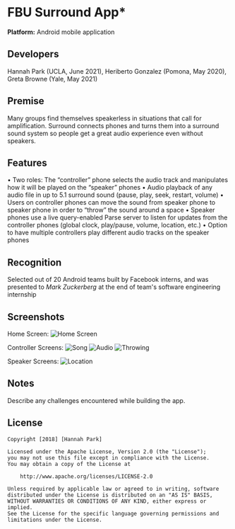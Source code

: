 # FBU Surround App*

**Platform:** Android mobile application

## Developers
Hannah Park (UCLA, June 2021), Heriberto Gonzalez (Pomona, May 2020), Greta Browne (Yale, May 2021)

## Premise
Many groups find themselves speakerless in situations that call for amplification. Surround connects phones and turns them into a surround sound system so people get a great audio experience even without speakers. 

## Features
•	Two roles: The “controller” phone selects the audio track and manipulates how it will be played on the “speaker” phones
•	Audio playback of any audio file in up to 5.1 surround sound (pause, play, seek, restart, volume)
•	Users on controller phones can move the sound from speaker phone to speaker phone in order to “throw” the sound around a space
•	Speaker phones use a live query-enabled Parse server to listen for updates from the controller phones (global clock, play/pause, volume, location, etc.)
•	Option to have multiple controllers play different audio tracks on the speaker phones

## Recognition
Selected out of 20 Android teams built by Facebook interns, and was presented to *Mark Zuckerberg* at the end of team's software engineering internship

## Screenshots

Home Screen:
![Home Screen](home.JPG)

Controller Screens:
![Song](controller1.JPG)
![Audio](controller2.JPG)
![Throwing](controller3.JPG)

Speaker Screens:
![Location](speaker1.JPG)


## Notes

Describe any challenges encountered while building the app.

## License

    Copyright [2018] [Hannah Park]

    Licensed under the Apache License, Version 2.0 (the "License");
    you may not use this file except in compliance with the License.
    You may obtain a copy of the License at

        http://www.apache.org/licenses/LICENSE-2.0

    Unless required by applicable law or agreed to in writing, software
    distributed under the License is distributed on an "AS IS" BASIS,
    WITHOUT WARRANTIES OR CONDITIONS OF ANY KIND, either express or implied.
    See the License for the specific language governing permissions and
    limitations under the License.
